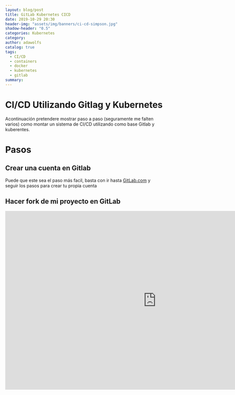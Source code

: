 ```yaml
---
layout: blog/post
title: GitLab Kubernetes CICD
date: 2019-10-29 20:30
header-img: "assets/img/banners/ci-cd-simpson.jpg"
shadow-header: "0.5"
categories: Kubernetes
category: 
author: adawolfs
catalog: true
tags:
  - CI/CD
  - containers
  - docker
  - kubernetes
  - gitlab
summary: 
---
```


# CI/CD Utilizando Gitlag y Kubernetes
Acontinuación pretendere mostrar paso a paso (seguramente me falten varios) como montar un sistema de CI/CD utilizando como base Gitlab y kuberentes.

# Pasos
## Crear una cuenta en Gitlab
Puede que este sea el paso más facil, basta con ir hasta [GitLab.com](https://gitlab.com/) y seguir los pasos para crear tu propia cuenta

## Hacer fork de mi proyecto en GitLab


<iframe src="https://docs.google.com/presentation/d/e/2PACX-1vRHkXNSWe6kYrxbRZwvA5dn7DTo317u-mT7FUDbhySlIEZi4wx_0E5wPdBwX-hDbAdOHgZlqBrYnNQr/embed?start=false&loop=false&delayms=3000" frameborder="0" width="960" height="569" allowfullscreen="true" mozallowfullscreen="true" webkitallowfullscreen="true"></iframe>



